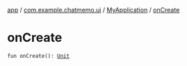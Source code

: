 [app](../../index.md) / [com.example.chatmemo.ui](../index.md) / [MyApplication](index.md) / [onCreate](./on-create.md)

# onCreate

`fun onCreate(): `[`Unit`](https://kotlinlang.org/api/latest/jvm/stdlib/kotlin/-unit/index.html)